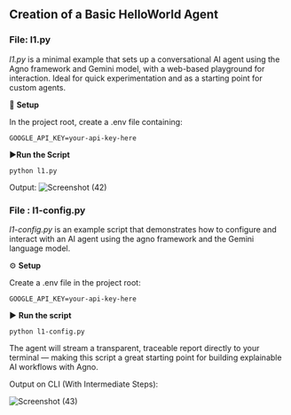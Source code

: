 Creation of a Basic HelloWorld Agent
--
### File: l1.py

*l1.py* is a minimal example that sets up a conversational AI agent using the Agno framework and Gemini model, with a web-based playground for interaction. Ideal for quick experimentation and as a starting point for custom agents.

🔧 **Setup**

In the project root, create a .env file containing:

```GOOGLE_API_KEY=your-api-key-here```

▶️**Run the Script**

```python l1.py```


Output:
![Screenshot (42)](https://github.com/user-attachments/assets/5db4ece5-bb6a-4d8c-ab8a-e65c80e87b9c)

### File : l1-config.py

*l1-config.py* is an example script that demonstrates how to configure and interact with an AI agent using the agno framework and the Gemini language model.

⚙️ **Setup**

Create a .env file in the project root:

```GOOGLE_API_KEY=your-api-key-here```

▶️ **Run the script**

```python l1-config.py```

The agent will stream a transparent, traceable report directly to your terminal — making this script a great starting point for building explainable AI workflows with Agno.

Output on CLI (With Intermediate Steps):

![Screenshot (43)](https://github.com/user-attachments/assets/d676cf31-514b-421b-9491-cad6a0183931)
